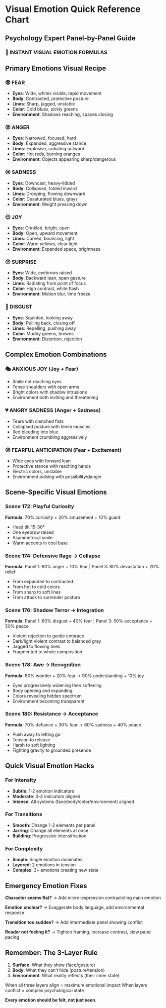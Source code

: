 # Visual Emotion Quick Reference Chart
## Psychology Expert Panel-by-Panel Guide

### 🎨 INSTANT VISUAL EMOTION FORMULAS

## Primary Emotions Visual Recipe

### 😨 **FEAR**
- **Eyes**: Wide, whites visible, rapid movement
- **Body**: Contracted, protective posture
- **Lines**: Sharp, jagged, unstable
- **Color**: Cold blues, sickly greens
- **Environment**: Shadows reaching, spaces closing

### 😡 **ANGER**
- **Eyes**: Narrowed, focused, hard
- **Body**: Expanded, aggressive stance
- **Lines**: Explosive, radiating outward
- **Color**: Hot reds, burning oranges
- **Environment**: Objects appearing sharp/dangerous

### 😢 **SADNESS**
- **Eyes**: Downcast, heavy-lidded
- **Body**: Collapsed, folded inward
- **Lines**: Drooping, flowing downward
- **Color**: Desaturated blues, grays
- **Environment**: Weight pressing down

### 😊 **JOY**
- **Eyes**: Crinkled, bright, open
- **Body**: Open, upward movement
- **Lines**: Curved, bouncing, light
- **Color**: Warm yellows, clear light
- **Environment**: Expanded space, brightness

### 😯 **SURPRISE**
- **Eyes**: Wide, eyebrows raised
- **Body**: Backward lean, open gesture
- **Lines**: Radiating from point of focus
- **Color**: High contrast, white flash
- **Environment**: Motion blur, time freeze

### 🤢 **DISGUST**
- **Eyes**: Squinted, looking away
- **Body**: Pulling back, closing off
- **Lines**: Repelling, pushing away
- **Color**: Muddy greens, browns
- **Environment**: Distortion, rejection

## Complex Emotion Combinations

### 🎭 **ANXIOUS JOY** (Joy + Fear)
- Smile not reaching eyes
- Tense shoulders with open arms
- Bright colors with shadow intrusions
- Environment both inviting and threatening

### 💔 **ANGRY SADNESS** (Anger + Sadness)
- Tears with clenched fists
- Collapsed posture with tense muscles
- Red bleeding into blue
- Environment crumbling aggressively

### 😰 **FEARFUL ANTICIPATION** (Fear + Excitement)
- Wide eyes with forward lean
- Protective stance with reaching hands
- Electric colors, unstable
- Environment pulsing with possibility/danger

## Scene-Specific Visual Emotions

### Scene 172: Playful Curiosity
**Formula**: 70% curiosity + 20% amusement + 10% guard
- Head tilt 15-30°
- One eyebrow raised
- Asymmetrical smile
- Warm accents in cool base

### Scene 174: Defensive Rage → Collapse
**Formula**: Panel 1: 90% anger + 10% fear | Panel 3: 80% devastation + 20% relief
- From expanded to contracted
- From hot to cold colors
- From sharp to soft lines
- From attack to surrender posture

### Scene 176: Shadow Terror → Integration
**Formula**: Panel 1: 60% disgust + 40% fear | Panel 3: 50% acceptance + 50% peace
- Violent rejection to gentle embrace
- Dark/light violent contrast to balanced gray
- Jagged to flowing lines
- Fragmented to whole composition

### Scene 178: Awe → Recognition
**Formula**: 80% wonder + 20% fear → 90% understanding + 10% joy
- Eyes progressively widening then softening
- Body opening and expanding
- Colors revealing hidden spectrum
- Environment becoming transparent

### Scene 180: Resistance → Acceptance
**Formula**: 70% defiance + 30% fear → 60% sadness + 40% peace
- Push away to letting go
- Tension to release
- Harsh to soft lighting
- Fighting gravity to grounded presence

## Quick Visual Emotion Hacks

### For Intensity
- **Subtle**: 1-2 emotion indicators
- **Moderate**: 3-4 indicators aligned
- **Intense**: All systems (face/body/color/environment) aligned

### For Transitions
- **Smooth**: Change 1-2 elements per panel
- **Jarring**: Change all elements at once
- **Building**: Progressive intensification

### For Complexity
- **Simple**: Single emotion dominates
- **Layered**: 2 emotions in tension
- **Complex**: 3+ emotions creating new state

## Emergency Emotion Fixes

**Character seems flat?**
→ Add micro-expression contradicting main emotion

**Emotion unclear?**
→ Exaggerate body language, add environmental response

**Transition too sudden?**
→ Add intermediate panel showing conflict

**Reader not feeling it?**
→ Tighten framing, increase contrast, slow panel pacing

## Remember: The 3-Layer Rule

1. **Surface**: What they show (face/gesture)
2. **Body**: What they can't hide (posture/tension)
3. **Environment**: What reality reflects (their inner state)

When all three layers align = maximum emotional impact
When layers conflict = complex psychological state

**Every emotion should be felt, not just seen.**